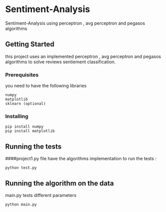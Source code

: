 # Sentiment-Analysis
 Sentiment-Analysis using perceptron , avg perceptron and pegasos algorithms
 
 ## Getting Started
 this project uses an implemented perceptron , avg perceptron and pegasos algorithms to solve reviews sentiement classification. 
 
 ### Prerequisites
 you need to have the following libraries 
 ```
 numpy 
 matplotlib 
 sklearn (optional)
 ```
 
 ### Installing
 ```
 pip install numpy 
 pip install matplotlib
 ```
 
 ## Running the tests
  ####project1.py file have the algorithms implementation 
 to run the tests : 
 ```
 python test.py 
 ```
 ## Running the algorithm on the data
  main.py tests different parameters  
  ```
  python main.py
  ```
